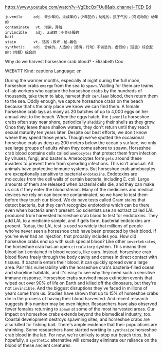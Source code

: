https://www.youtube.com/watch?v=VgEbcQxFUu8&ab_channel=TED-Ed 

```  
juvenile     adj. 青少年的，未成年的；少年犯的；幼稚的，孩子气的；（鸟或动物）幼年的
contaminate   vt. 污染，弄脏
invincible    adj. 无敌的；不能征服的    
bait    
stain        vt. 玷污；败坏；给…着色  
synthetic    adj. 合成的，人造的；（感情，行动）不诚恳的，虚假的；（语言）综合型的；（命题）综合的
```

Why do we harvest horseshoe crab blood? - Elizabeth Cox 
 
WEBVTT Kind: captions Language: en 

During the warmer months, especially at night during the full moon, horseshoe crabs `emerge` from the sea to `spawn`. Waiting for them are teams of lab workers who capture the horseshoe crabs by the hundreds of thousands, take them to labs, harvest their `cerulean` blood, then return them to the sea. Oddly enough, we capture horseshoe crabs on the beach because that's the only place we know we can find them. A female horseshoe crab lays as many as 20 batches of up to 4,000 eggs on her annual visit to the beach. When the eggs hatch, the `juvenile` horseshoe crabs often stay near shore, periodically `shedding` their shells as they grow. Once they leave these shallow waters, they don't return until they reach sexual maturity ten years later. Despite our best efforts, we don't know where they spend those years. Though we've spotted the occasional horseshoe crab as deep as 200 meters below the ocean's surface, we only see large groups of adults when they come ashore to spawn. Horseshoe crab blood contains cells called `amebocytes` that protect them from infection by viruses, fungi, and bacteria. Amebocytes form `gels` around these invaders to prevent them from spreading infections. This isn't unusual. All animals have protective immune systems. But horseshoe crab amebocytes are exceptionally sensitive to bacterial `endotoxins`. Endotoxins are molecules from the cell walls of certain bacteria, including E. coli. Large amounts of them are released when bacterial cells die, and they can make us sick if they enter the blood stream. Many of the medicines and medical devices we rely on can become contaminated, so we have to test them before they touch our blood. We do have tests called Gram stains that detect bacteria, but they can't recognize endotoxins which can be there even when bacteria aren't present. So scientists use an extract called LAL produced from harvested horseshoe crab blood to test for endotoxins. They add LAL to a medicine sample, and if gels form, bacterial endotoxins are present. Today, the LAL test is used so widely that millions of people who've never seen a horseshoe crab have been protected by their blood. If you've ever had an injection, that probably includes you. How did horseshoe crabs end up with such special blood? Like other `invertebrates`, the horseshoe crab has an open `circulatory` system. This means their blood isn't contained in blood vessels, like ours. Instead, horseshoe crab blood flows freely through the body cavity and comes in direct contact with tissues. If bacteria enters their blood, it can quickly spread over a large area. Pair this vulnerability with the horseshoe crab's bacteria-filled ocean and shoreline habitats, and it's easy to see why they need such a sensitive immune response. Horseshoe crabs survived mass extinction events that wiped out over 90% of life on Earth and killed off the dinosaurs, but they're not `invincible`. And the biggest disruptions they've faced in millions of years come from us. Studies have shown that up to 15% of horseshoe crabs die in the process of having their blood harvested. And recent research suggests this number may be even higher. Researchers have also observed fewer females returning to `spawn` at some of the most harvested areas. Our impact on horseshoe crabs extends beyond the biomedical industry, too. Coastal development destroys spawning sites, and horseshoe crabs are also killed for fishing bait. There's ample evidence that their populations are shrinking. Some researchers have started working to `synthesize` horseshoe crab blood in the lab. For now, we're unlikely to stop our beach trips, but hopefully, a `synthetic` alternative will someday eliminate our reliance on the blood of these ancient creatures. 